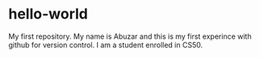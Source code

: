 # hello-world
My first repository.
My name is Abuzar and this is my first experince with github for version control.
I am a student enrolled in CS50.
